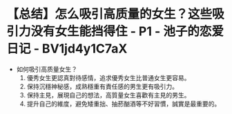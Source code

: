 # 【总结】怎么吸引高质量的女生？这些吸引力没有女生能挡得住 - P1 - 池子的恋爱日记 - BV1jd4y1C7aX

-   如何吸引高质量女生？
    1.  優秀女生更認真對待感情，追求優秀女生比普通女生更容易。
    2.  保持沉穩神秘感，成熟穩重有責任感的男生更有吸引力。
    3.  保持主見，展現自己的想法，高質量女生喜歡有主見的男生。
    4.  提升自己的維度，避免矮重拙、抽菸酗酒等不好習慣，誠實是最重要的。